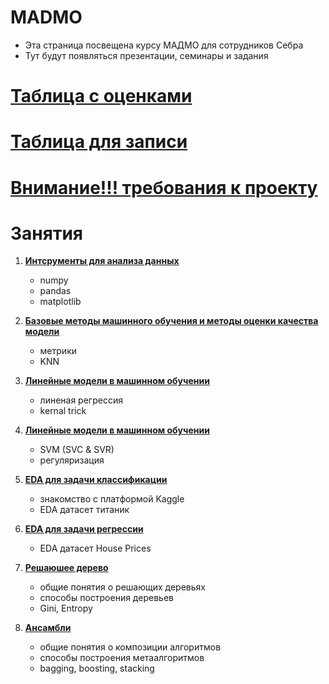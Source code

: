 # MADMO
* Эта страница посвещена курсу МАДМО для сотрудников Себра
* Тут будут появляться презентации, семинары и задания 

# [Таблица с оценками](https://docs.google.com/spreadsheets/d/1FarLGZu94w4WyB7P-n1uqtM5vu3Z-AXRHZ8fmrzIPTM/edit?usp=sharing)

# [Таблица для записи](https://docs.google.com/spreadsheets/d/1c1lg1PpkHNvxkkGct97LpNDtwB5yL9DMzqnTQ0h77fA/edit?usp=sharing)

# [Внимание!!! требования к проекту](./_%D0%A0%D0%B5%D0%BA%D0%BE%D0%BC%D0%BC%D0%B5%D0%BD%D0%B4%D0%B0%D1%86%D0%B8%D0%B8_%D0%BA_%D1%84%D0%B8%D0%BD%D0%B0%D0%BB%D1%8C%D0%BD%D0%BE%D0%BC%D1%83_%D0%BF%D1%80%D0%BE%D0%B5%D0%BA%D1%82%D1%83.pdf)

# Занятия 

1.  [__Интсрументы для анализа данных__](./день%20первый) 

    + numpy
    + pandas
    + matplotlib

2.  [__Базовые методы машинного обучения и методы оценки качества модели__](./день%20второй) 
    - метрики  
    - KNN

3.  [__Линейные модели в машинном обучении__](./день%20третий%20и%20четвертый) 
    - линеная регрессия 
    - kernal trick

4.  [ __Линейные модели в машинном обучении__](./день%20третий%20и%20четвертый)
    -   SVM (SVC & SVR)
    -   регуляризация

5.  [ __EDA для задачи классификации__](./день%20пятый)
    - знакомство с платформой Kaggle
    - EDA датасет титаник 

6.  [__EDA для задачи регрессии__](./день%20шестой) 
    - EDA датасет House Prices
    

7.  [__Решаюшее дерево__](./день%20седьмой) 
    - общие понятия о решающих деревьях
    - способы построения деревьев
    - Gini, Entropy

8.  [__Ансамбли__](./день%20восьмой) 
    - общие понятия о композиции алгоритмов 
    - способы построения метаалгоритмов
    - bagging, boosting, stacking
